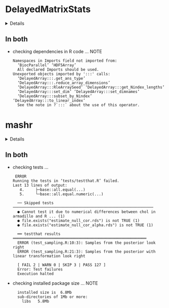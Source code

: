 # DelayedMatrixStats

<details>

* Version: 1.12.1
* GitHub: https://github.com/PeteHaitch/DelayedMatrixStats
* Source code: https://github.com/cran/DelayedMatrixStats
* Date/Publication: 2020-11-24
* Number of recursive dependencies: 80

Run `revdep_details(, "DelayedMatrixStats")` for more info

</details>

## In both

*   checking dependencies in R code ... NOTE
    ```
    Namespaces in Imports field not imported from:
      ‘BiocParallel’ ‘HDF5Array’
      All declared Imports should be used.
    Unexported objects imported by ':::' calls:
      ‘DelayedArray:::.get_ans_type’
      ‘DelayedArray:::.reduce_array_dimensions’
      ‘DelayedArray:::RleArraySeed’ ‘DelayedArray:::get_Nindex_lengths’
      ‘DelayedArray:::set_dim’ ‘DelayedArray:::set_dimnames’
      ‘DelayedArray:::subset_by_Nindex’ ‘DelayedArray:::to_linear_index’
      See the note in ?`:::` about the use of this operator.
    ```

# mashr

<details>

* Version: 0.2.38
* GitHub: https://github.com/stephenslab/mashr
* Source code: https://github.com/cran/mashr
* Date/Publication: 2020-06-19 05:50:11 UTC
* Number of recursive dependencies: 84

Run `revdep_details(, "mashr")` for more info

</details>

## In both

*   checking tests ...
    ```
     ERROR
    Running the tests in ‘tests/testthat.R’ failed.
    Last 13 lines of output:
       4.     ├─base::all.equal(...)
       5.     └─base::all.equal.numeric(...)
      
      ── Skipped tests  ──────────────────────────────────────────────────────────────
      ● Cannot test it due to numerical differences between chol in armadillo and R ... (1)
      ● file.exists("estimate_null_cor.rds") is not TRUE (1)
      ● file.exists("estimate_null_cor_alpha.rds") is not TRUE (1)
      
      ══ testthat results  ═══════════════════════════════════════════════════════════
      ERROR (test_sampling.R:10:3): Samples from the posterior look right
      ERROR (test_sampling.R:21:3): Samples from the posterior with linear transformation look right
      
      [ FAIL 2 | WARN 0 | SKIP 3 | PASS 127 ]
      Error: Test failures
      Execution halted
    ```

*   checking installed package size ... NOTE
    ```
      installed size is  6.8Mb
      sub-directories of 1Mb or more:
        libs   5.8Mb
    ```

